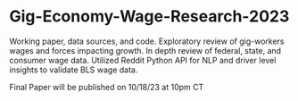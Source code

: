 # Gig-Economy-Wage-Research-2023
Working paper, data sources, and code. Exploratory review of gig-workers wages and forces impacting growth. In depth review of federal, state, and consumer wage data. Utilized Reddit Python API for NLP and driver level insights to validate BLS wage data.

Final Paper will be published on 10/18/23 at 10pm CT

